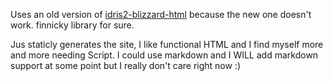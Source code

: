 Uses an old version of [idris2-blizzard-html](https://github.com/joshua-obritsch/idris2-blizzard-html/) because the new one doesn't work. finnicky library for sure.

Jus staticly generates the site, I like functional HTML and I find myself more and more needing Script. I could use markdown and I WILL add markdown support at some point but I really don't care right now :)
